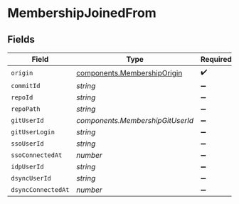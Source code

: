 # MembershipJoinedFrom


## Fields

| Field                                                                      | Type                                                                       | Required                                                                   | Description                                                                |
| -------------------------------------------------------------------------- | -------------------------------------------------------------------------- | -------------------------------------------------------------------------- | -------------------------------------------------------------------------- |
| `origin`                                                                   | [components.MembershipOrigin](../../models/components/membershiporigin.md) | :heavy_check_mark:                                                         | N/A                                                                        |
| `commitId`                                                                 | *string*                                                                   | :heavy_minus_sign:                                                         | N/A                                                                        |
| `repoId`                                                                   | *string*                                                                   | :heavy_minus_sign:                                                         | N/A                                                                        |
| `repoPath`                                                                 | *string*                                                                   | :heavy_minus_sign:                                                         | N/A                                                                        |
| `gitUserId`                                                                | *components.MembershipGitUserId*                                           | :heavy_minus_sign:                                                         | N/A                                                                        |
| `gitUserLogin`                                                             | *string*                                                                   | :heavy_minus_sign:                                                         | N/A                                                                        |
| `ssoUserId`                                                                | *string*                                                                   | :heavy_minus_sign:                                                         | N/A                                                                        |
| `ssoConnectedAt`                                                           | *number*                                                                   | :heavy_minus_sign:                                                         | N/A                                                                        |
| `idpUserId`                                                                | *string*                                                                   | :heavy_minus_sign:                                                         | N/A                                                                        |
| `dsyncUserId`                                                              | *string*                                                                   | :heavy_minus_sign:                                                         | N/A                                                                        |
| `dsyncConnectedAt`                                                         | *number*                                                                   | :heavy_minus_sign:                                                         | N/A                                                                        |